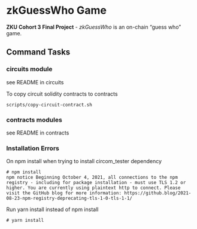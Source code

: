 # zkGuessWho Game
**ZKU Cohort 3 Final Project** - *zkGuessWho* is an on-chain “guess who” game. 

## Command Tasks

### circuits module 
see README in circuits

To copy circuit solidity contracts to contracts
```
scripts/copy-circuit-contract.sh 
```

### contracts modules
see README in contracts

### Installation Errors

On npm install when trying to install circom_tester dependency
```
# npm install
npm notice Beginning October 4, 2021, all connections to the npm registry - including for package installation - must use TLS 1.2 or higher. You are currently using plaintext http to connect. Please visit the GitHub blog for more information: https://github.blog/2021-08-23-npm-registry-deprecating-tls-1-0-tls-1-1/
```

Run yarn install instead of npm install

```
# yarn install
```